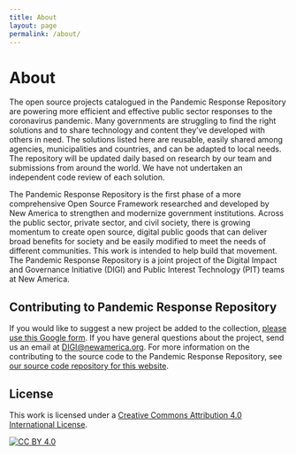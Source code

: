```yaml
---
title: About
layout: page
permalink: /about/
---
```


# About

The open source projects catalogued in the Pandemic Response Repository are powering more efficient and effective public sector responses to the coronavirus pandemic. Many governments are struggling to find the right solutions and to share technology and content they’ve developed with others in need. The solutions listed here are reusable, easily shared among agencies, municipalities and countries, and can be adapted to local needs. The repository will be updated daily based on research by our team and submissions from around the world. We have not undertaken an independent code review of each solution.

The Pandemic Response Repository is the first phase of a more comprehensive Open Source Framework researched and developed by New America to strengthen and modernize government institutions. Across the public sector, private sector, and civil society, there is growing momentum to create open source, digital public goods that can deliver broad benefits for society and be easily modified to meet the needs of different communities. This work is intended to help build that movement. The Pandemic Response Repository is a joint project of the Digital Impact and Governance Initiative (DIGI) and Public Interest Technology (PIT) teams at New America.

## Contributing to Pandemic Response Repository
If you would like to suggest a new project be added to the collection, [please use this Google form](). If you have general questions about the project, send us an email at [DIGI@newamerica.org](mailto:DIGI@newamerica.org). For more information on the contributing to the source code to the Pandemic Response Repository, see [our source code repository for this website](https://github.com/newamericafoundation/pandemic-response-repository/).

## License

This work is licensed under a [Creative Commons Attribution 4.0 International License][cc-by].

[![CC BY 4.0][cc-by-image]][cc-by]

[cc-by]: http://creativecommons.org/licenses/by/4.0/
[cc-by-image]: https://i.creativecommons.org/l/by/4.0/88x31.png
[cc-by-shield]: https://img.shields.io/badge/License-CC%20BY%204.0-lightgrey.svg